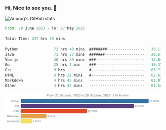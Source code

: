 ### Hi, Nice to see you. 👋

<!--
**EtherFin/EtherFin** is a ✨ _special_ ✨ repository because its `README.md` (this file) appears on your GitHub profile.

Here are some ideas to get you started:

- 🔭 I’m currently working on ...
- 🌱 I’m currently learning ...
- 👯 I’m looking to collaborate on ...
- 🤔 I’m looking for help with ...
- 💬 Ask me about ...
- 📫 How to reach me: ...
- 😄 Pronouns: ...
- ⚡ Fun fact: ...
-->


![Anurag's GitHub stats](https://github-readme-stats.vercel.app/api?username=EtherFin&bg_color=30,e96443,e97f43,e99943,e9b443,e9ce43,e9e843,d3e943,bee943,a9e943,94e943&title_color=fff&text_color=000&show_icons=true&icon_color=000)


<!--START_SECTION:waka-->

```rust
From: 28 June 2023 - To: 27 May 2025

Total Time: 237 hrs 38 mins

Python                72 hrs 40 mins  ########-----------------   30.11 %
Java                  71 hrs 27 mins  #######------------------   29.61 %
Vue.js                30 hrs 59 mins  ###----------------------   12.84 %
Go                    25 hrs 1 min    ###----------------------   10.37 %
C++                   9 hrs           #------------------------   03.73 %
HTML                  6 hrs 21 mins   #------------------------   02.63 %
Markdown              4 hrs 45 mins   -------------------------   01.97 %
Other                 3 hrs 43 mins   -------------------------   01.54 %
```

<!--END_SECTION:waka-->

<img
  src="https://github.com/EtherFin/EtherFin/blob/master/images/stat.svg"
  alt="Work Dashboard"
/>

